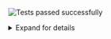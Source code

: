![Tests passed successfully](https://img.shields.io/badge/tests-1%20passed-success)
<details><summary>Expand for details</summary>
 
|Report|Passed|Failed|Skipped|Time|
|:---|---:|---:|---:|---:|
|[fixtures/external/jest/jest-react-component-test-results.xml](#user-content-r0)|1 ✅|||1000ms|
## ✅ <a id="user-content-r0" href="#user-content-r0">fixtures/external/jest/jest-react-component-test-results.xml</a>
**1** tests were completed in **1000ms** with **1** passed, **0** failed and **0** skipped.
|Test suite|Passed|Failed|Skipped|Time|
|:---|---:|---:|---:|---:|
|[\<Component /\>](#user-content-r0s0)|1 ✅|||798ms|
### ✅ <a id="user-content-r0s0" href="#user-content-r0s0">\<Component /\></a>
```
✅ <Component /> should render properly
```
</details>
